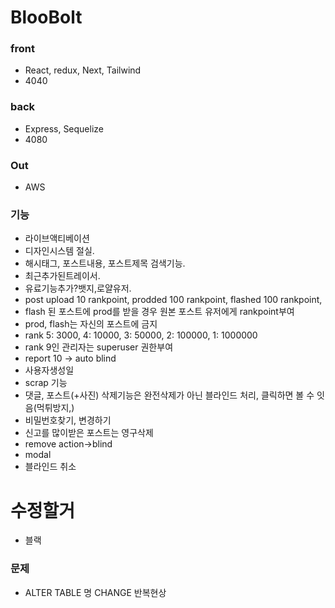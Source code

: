 # BlooBolt

### front

- React, redux, Next, Tailwind
- 4040

### back

- Express, Sequelize
- 4080

### Out

- AWS

### 기능

- 라이브액티베이션
- 디자인시스템 절실.
- 해시태그, 포스트내용, 포스트제목 검색기능.
- 최근추가된트레이서.
- 유료기능추가?뱃지,로얄유저.
- post upload 10 rankpoint, prodded 100 rankpoint, flashed 100 rankpoint,
- flash 된 포스트에 prod를 받을 경우 원본 포스트 유저에게 rankpoint부여
- prod, flash는 자신의 포스트에 금지
- rank 5: 3000, 4: 10000, 3: 50000, 2: 100000, 1: 1000000
- rank 9인 관리자는 superuser 권한부여
- report 10 -> auto blind
- 사용자생성일
- scrap 기능
- 댓글, 포스트(+사진) 삭제기능은 완전삭제가 아닌 블라인드 처리, 클릭하면 볼 수 잇음(먹튀방지,)
- 비밀번호찾기, 변경하기
- 신고를 많이받은 포스트는 영구삭제
- remove action->blind
- modal
- 블라인드 취소

# 수정할거

- 블랙

### 문제

- ALTER TABLE 명 CHANGE 반복현상
